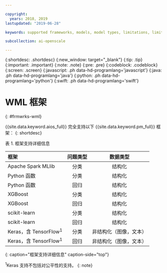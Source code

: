 ```yaml
---

copyright:
  years: 2018, 2019
lastupdated: "2019-06-28"

keywords: supported frameworks, models, model types, limitations, limits

subcollection: ai-openscale

---
```


{:shortdesc: .shortdesc}
{:new_window: target="_blank"}
{:tip: .tip}
{:important: .important}
{:note: .note}
{:pre: .pre}
{:codeblock: .codeblock}
{:screen: .screen}
{:javascript: .ph data-hd-programlang='javascript'}
{:java: .ph data-hd-programlang='java'}
{:python: .ph data-hd-programlang='python'}
{:swift: .ph data-hd-programlang='swift'}

# WML 框架
{: #frmwrks-wml}

{{site.data.keyword.aios_full}} 完全支持以下 {{site.data.keyword.pm_full}} 框架：
{: shortdesc}

表 1. 框架支持详细信息

| 框架 | 问题类型 | 数据类型 |
|:---|:---:|:---:|
| Apache Spark MLlib |分类| 结构化 |
| Python 函数 |分类| 结构化 |
| Python 函数 | 回归 | 结构化 |
| XGBoost |分类| 结构化 |
| XGBoost | 回归 | 结构化 |
| scikit-learn |分类| 结构化 |
| scikit-learn | 回归 | 结构化 |
| Keras，含 TensorFlow<sup>1</sup> |分类| 非结构化（图像，文本）|
| Keras，含 TensorFlow<sup>1</sup> | 回归 | 非结构化（图像，文本）|
{: caption="框架支持详细信息" caption-side="top"}

<sup>1</sup>Keras 支持不包括对公平性的支持。
{: note}



